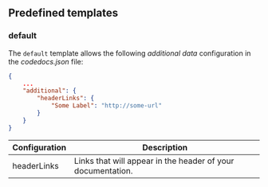 ## Predefined templates

### default

The `default` template allows the following *additional data* configuration in the *codedocs.json* file:

```json
{
    ...
    "additional": {
        "headerLinks": {
            "Some Label": "http://some-url"
        }
    }
}
```

Configuration | Description
------------- | -------------
headerLinks   | Links that will appear in the header of your documentation.
